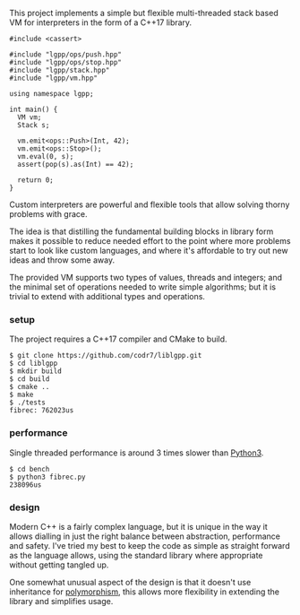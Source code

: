 This project implements a simple but flexible multi-threaded stack based VM for interpreters in the form of a C++17 library.

```
#include <cassert>

#include "lgpp/ops/push.hpp"
#include "lgpp/ops/stop.hpp"
#include "lgpp/stack.hpp"
#include "lgpp/vm.hpp"

using namespace lgpp;

int main() {
  VM vm;
  Stack s;

  vm.emit<ops::Push>(Int, 42);
  vm.emit<ops::Stop>();
  vm.eval(0, s);
  assert(pop(s).as(Int) == 42);

  return 0;
}
```

Custom interpreters are powerful and flexible tools that allow solving thorny problems with grace.

The idea is that distilling the fundamental building blocks in library form makes it possible to reduce needed effort to the point where more problems start to look like custom languages, and where it's affordable to try out new ideas and throw some away.

The provided VM supports two types of values, threads and integers; and the minimal set of operations needed to write simple algorithms; but it is trivial to extend with additional types and operations.

### setup
The project requires a C++17 compiler and CMake to build.

```
$ git clone https://github.com/codr7/liblgpp.git
$ cd liblgpp
$ mkdir build
$ cd build
$ cmake ..
$ make
$ ./tests
fibrec: 762023us
```

### performance
Single threaded performance is around 3 times slower than [Python3](https://github.com/codr7/liblgpp/blob/main/bench/fibrec.py).

```
$ cd bench
$ python3 fibrec.py
238096us
```

### design
Modern C++ is a fairly complex language, but it is unique in the way it allows dialling in just the right balance between abstraction, performance and safety. I've tried my best to keep the code as simple as straight forward as the language allows, using the standard library where appropriate without getting tangled up.

One somewhat unusual aspect of the design is that it doesn't use inheritance for [polymorphism](https://github.com/codr7/liblgpp/blob/main/src/lgpp/op.hpp), this allows more flexibility in extending the library and simplifies usage.